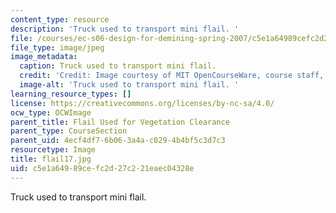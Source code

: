 ```yaml
---
content_type: resource
description: 'Truck used to transport mini flail. '
file: /courses/ec-s06-design-for-demining-spring-2007/c5e1a64989cefc2d27c221eaec04328e_flail17.jpg
file_type: image/jpeg
image_metadata:
  caption: Truck used to transport mini flail.
  credit: 'Credit: Image courtesy of MIT OpenCourseWare, course staff, and students.'
  image-alt: 'Truck used to transport mini flail. '
learning_resource_types: []
license: https://creativecommons.org/licenses/by-nc-sa/4.0/
ocw_type: OCWImage
parent_title: Flail Used for Vegetation Clearance
parent_type: CourseSection
parent_uid: 4ecf4df7-6b06-3a4a-c029-4b4bf5c3d7c3
resourcetype: Image
title: flail17.jpg
uid: c5e1a649-89ce-fc2d-27c2-21eaec04328e
---
```

Truck used to transport mini flail. 
